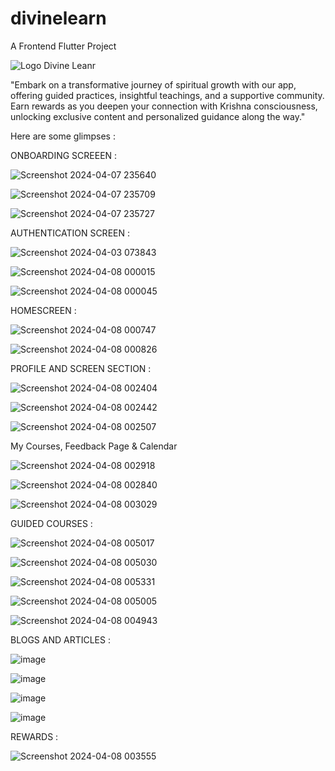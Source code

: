 # divinelearn

A Frontend Flutter Project

![Logo Divine Leanr](https://github.com/user-attachments/assets/100003da-e446-4056-afbf-03f3a69ad5be)


"Embark on a transformative journey of spiritual growth with our app, offering guided practices,
insightful teachings, and a supportive community. Earn rewards as you deepen your connection with 
Krishna consciousness, unlocking exclusive content and personalized guidance along the way."

Here are some glimpses : 

ONBOARDING SCREEEN : 

![Screenshot 2024-04-07 235640](https://github.com/user-attachments/assets/be7023d2-2453-4dc0-ade4-ac8dbe3f2eaa)

![Screenshot 2024-04-07 235709](https://github.com/user-attachments/assets/11370a4a-f4d9-483d-acca-7465c815d921)

![Screenshot 2024-04-07 235727](https://github.com/user-attachments/assets/32be730b-f2ac-4295-8164-54392c61dc02)

AUTHENTICATION SCREEN : 

![Screenshot 2024-04-03 073843](https://github.com/user-attachments/assets/543d0494-6679-429d-b2db-59d3fa8dce35)

![Screenshot 2024-04-08 000015](https://github.com/user-attachments/assets/50f7dc30-f24f-4969-a0a4-5ae2d81430ce)

![Screenshot 2024-04-08 000045](https://github.com/user-attachments/assets/540b946d-cd21-4683-9e41-92e61b62aedf)


HOMESCREEN : 

![Screenshot 2024-04-08 000747](https://github.com/user-attachments/assets/4cc168c1-6711-4b2d-b833-a9b3be2df01a)

![Screenshot 2024-04-08 000826](https://github.com/user-attachments/assets/180c9675-e219-44aa-9c23-0e847f3b805e)


PROFILE AND SCREEN SECTION : 

![Screenshot 2024-04-08 002404](https://github.com/user-attachments/assets/62d68c6e-c269-4c4d-989a-83b6f6916efa)

![Screenshot 2024-04-08 002442](https://github.com/user-attachments/assets/4d796fd0-694f-4997-a63c-dbe24f015800)

![Screenshot 2024-04-08 002507](https://github.com/user-attachments/assets/b6c3275a-fd92-4a8a-9724-767896c3f3e1)

My Courses, Feedback Page & Calendar

![Screenshot 2024-04-08 002918](https://github.com/user-attachments/assets/cadfbbb4-5850-42e7-b332-7d9a8a1d350c)

![Screenshot 2024-04-08 002840](https://github.com/user-attachments/assets/ed9b5eac-ac8a-46f9-9517-22497b1e4a65)

![Screenshot 2024-04-08 003029](https://github.com/user-attachments/assets/e553df55-7a37-44f9-98ec-bf17d1541d58)


GUIDED COURSES :

![Screenshot 2024-04-08 005017](https://github.com/user-attachments/assets/c4c833b5-68c2-42f7-8fdd-89bf2290e20b)

![Screenshot 2024-04-08 005030](https://github.com/user-attachments/assets/dd5135f9-aae8-4e4d-b05b-33554827107c)

![Screenshot 2024-04-08 005331](https://github.com/user-attachments/assets/306c810f-dfe2-469a-9ab2-b7c0aeea43ce)

![Screenshot 2024-04-08 005005](https://github.com/user-attachments/assets/d1de83bd-9965-44e1-b417-5af7553e3701)

![Screenshot 2024-04-08 004943](https://github.com/user-attachments/assets/89efc320-51ab-47af-a006-9d17ed2cdc85)


BLOGS AND ARTICLES : 

![image](https://github.com/user-attachments/assets/db8ad1a1-79d1-411f-bc19-10ebe0ec96d1)

![image](https://github.com/user-attachments/assets/126093a8-918b-4c13-96ad-eaf21b35cf27)

![image](https://github.com/user-attachments/assets/cfffc9e7-62d7-4069-9e4d-fd2ccdba1158)

![image](https://github.com/user-attachments/assets/e3509e66-0892-42b4-856c-3ef833f12d46)


REWARDS : 

![Screenshot 2024-04-08 003555](https://github.com/user-attachments/assets/19645f2e-24eb-43cd-b906-49e10aab92b2)






